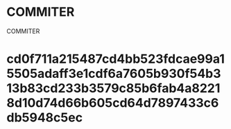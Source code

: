 # COMMITER
COMMITER






# cd0f711a215487cd4bb523fdcae99a15505adaff3e1cdf6a7605b930f54b313b83cd233b3579c85b6fab4a82218d10d74d66b605cd64d7897433c6db5948c5ec
